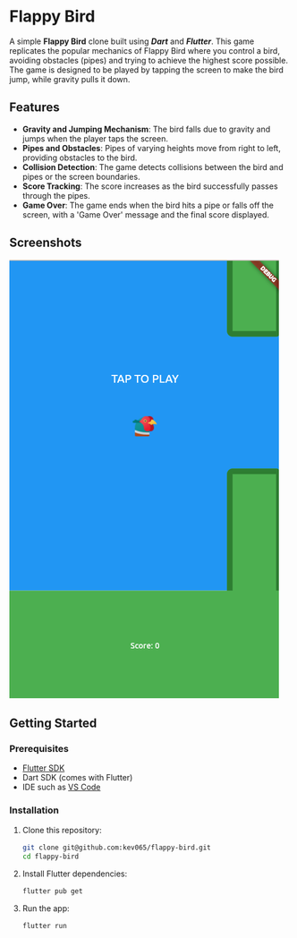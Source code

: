 # Flappy Bird

A simple **Flappy Bird** clone built using ***Dart*** and ***Flutter***. This game replicates the popular mechanics of Flappy Bird where you control a bird, avoiding obstacles (pipes) and trying to achieve the highest score possible. The game is designed to be played by tapping the screen to make the bird jump, while gravity pulls it down.

## Features

- **Gravity and Jumping Mechanism**: The bird falls due to gravity and jumps when the player taps the screen.
- **Pipes and Obstacles**: Pipes of varying heights move from right to left, providing obstacles to the bird.
- **Collision Detection**: The game detects collisions between the bird and pipes or the screen boundaries.
- **Score Tracking**: The score increases as the bird successfully passes through the pipes.
- **Game Over**: The game ends when the bird hits a pipe or falls off the screen, with a 'Game Over' message and the final score displayed.

## Screenshots

![start screen screenshot](assets/images/start_screen.png)

## Getting Started

### Prerequisites

- [Flutter SDK](https://flutter.dev/docs/get-started/install)
- Dart SDK (comes with Flutter)
- IDE such as [VS Code](https://code.visualstudio.com/)
  
### Installation

1. Clone this repository:

   ```bash
   git clone git@github.com:kev065/flappy-bird.git
   cd flappy-bird
   ```

2. Install Flutter dependencies:

   ```bash
   flutter pub get
   ```

3. Run the app:

   ```bash
   flutter run
   ```
